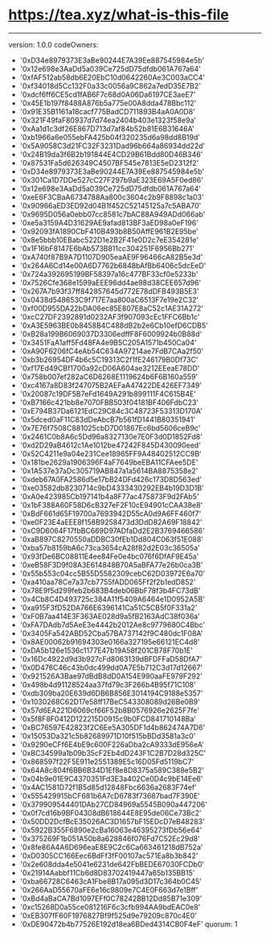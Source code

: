 # https://tea.xyz/what-is-this-file
---
version: 1.0.0
codeOwners:
  - '0xD34e8979373E3aBe90244E7A39Ee887545984e5b'
  - '0x12e698e3AaDd5a039Ce725dD75dfdb061A767a64'
  - '0xfAF512ab58db6E20EbC10d0642260Ae3C003aCC4'
  - '0xf34018d5Cc132F0a33c0056a9C862a7edD35E7B2'
  - '0xdcf6ff6CE5cd1fAB6F7c68d0A06Da6197CE3aeE7'
  - '0x45E1b197f8488A876b5a775e00A8dda478Bbc112'
  - '0x91E35B1161a18cacf775BadCD711893B4aA0A0D8'
  - '0x321F49faF80937d7d74ea2404b403e1323f58e9a'
  - '0xAa1d1c3df26E867D713d7af84b52b81E6B31646A'
  - '0xb1966a6e055ebFA425b04f320235d6a98dd8B19d'
  - '0x5A9058C3d21FC32F3231Dad96b664a86934dd22d'
  - '0x24B19da3f6B2b191844E4CD29B61Bdd80D46B346'
  - '0x87531Fa5d626349C4507BF545e7813E5eD2312f2'
  - '0xD34e8979373E3aBe90244E7A39Ee887545984e5b'
  - '0x301Ca1D7DDe527cC27F297b9aE323E69A5F0ed86'
  - '0x12e698e3AaDd5a039Ce725dD75dfdb061A767a64'
  - '0xeE6F3CBaA6734788Aa800c3604c2b9F8898c1a03'
  - '0x90966aED3ED92d04B1f452C52145125a7c5ABA70'
  - '0x9695D056a0ebb07cc8581c7bAC88A949ADd066ab'
  - '0xe5a3159A4D31629AE9afad813BF3aED98a0eF196'
  - '0x92093fA1890CbF410B493b8B50AffE961B2E95be'
  - '0x8e5bbb10EBabc522D1e2B2F41e0D2c7eE354281e'
  - '0x1F16bF8147E6bAb573B811cc304251F6956Bb271'
  - '0xA740f87B9A7D1107D905eaAE9F96466cA82B5e3d'
  - '0x264A6Cd14e00A6D7762b6848bAfBb6406c5dcEeD'
  - '0x724a392695199BF58397a16c477BF33cf0e5233b'
  - '0x7526Cfe368e1599aEEE96dd4ae98d38CEE657d96'
  - '0x267A7b93f37ff842857645d772E78dDFB493B5E3'
  - '0x0438d548653C9f717E7aa800aC6513F7e19e2C32'
  - '0xf00D955DA22bDA06ec85E807E8aC52c1AE31A272'
  - '0xcC27DF2392891d0232AF3f907093cEc1FFC6Bb1c'
  - '0xA3E5963BE0b8458B4C488dB2b2e6Cb10efD6CDB5'
  - '0xB28a199B6069037D3306edffF8F6009924b0B88d'
  - '0x3451FaA1aff5Fd48FA4e9B5C205A1571b450Ca04'
  - '0xA90F6206fC4eAb54C634A97214ae7FdB7CAa2f50'
  - '0xb3b26954DF4b6c5C19313C2f1fE246179B0Df73C'
  - '0xf17Ed49CBf1700a92cD06A604ae3212EEeaE78DD'
  - '0x758b007ef282aC6D6268E1119624b6F6B160a559'
  - '0xc4167a8D83f247075B2AEFaA47422DE426EF7349'
  - '0x20087c19DF5B7eFd1649A291b899111F4C615B4E'
  - '0xB7166c421bb8e7070FBB503f04181BF406FdbC23'
  - '0xE794B37Da6121EdC29C84c3C48723F53313D170A'
  - '0x5dced0aF11C83dDeAbcB7b561fD1441B80351941'
  - '0x7E76f7508C881025cbD7D01867Ec6bd5606ceB9c'
  - '0x2461C0b8A6c5Dd96a8327130e7E0F3d0D1852Fd8'
  - '0xd2D29aB4612c1Ae1012be47242F845D430090eed'
  - '0x52C4211e9a04e231Cee18965FF9A48402512CC9B'
  - '0x181be2629a1906396F4aF7649beEBA11CFAee5DE'
  - '0x1A537e37aDc305719AB847a1a5614BA8875358e2'
  - '0xdeb67A0FA2586d5e17bB24DFd426c173D8D563ed'
  - '0xe03582db8230714c9bD4333430292EB4b19D3D1B'
  - '0xA0e423985Cb197141b4a8F77ac475873F9d2FAb5'
  - '0x1bF388A60F58D6cB327eF2F10cE94901cCAA38e8'
  - '0xBdF661d65F19700a7693942D55cA0d9A6FF460f7'
  - '0xe0F23E4aEEE8f158B9258473d3DdD82A69F18842'
  - '0xC9D6064F17fbBC669D97ADfaDd2E2B3769466586'
  - '0xaB897C8270550aDDBC30fEb1Dd804C063f51E088'
  - '0xba57b8159bA6c73ca3654cA28f82d2E03c36505a'
  - '0x93fDe6BC08811E4ee84Fe0e4bc076f6DfAF9E45a'
  - '0xeB58F3D9f08A3E614848B70A5aBFA77e26b0ca3B'
  - '0x55b553c04cc5B55D5582309cebC62D03972E6a70'
  - '0xa410aa78Ce7a37cb7755fADD065Ff2f2b1edD852'
  - '0x78E9f5d299feb2b683B4deb06BbF78f3b4FC73dB'
  - '0x4Cb8C4D493725c384A11f5409A6464e1D0952A5B'
  - '0xa915F3fD52DA766E6396141Ca51C5CB5f0F331a2'
  - '0xF0B7aa414E3F363AE028d9a5fB2163AdC38f036a'
  - '0xFA7DAdb7d5AeE3e4442b2012Ae8c9779680C4Bbc'
  - '0x3405Fa542ABD52Cba57BA737142f9C480dc1F08A'
  - '0x8AE00062b91694303e0166a327195e66121EC4d8'
  - '0xDA5b126e1536c1177E47b19A58f201CB78F70b1E'
  - '0x16Dc4922d9d3b927cFd8063139dBFDFFaD58DfA7'
  - '0x0D476C46c43b0dc499dd0A7E5b712C3d17d12667'
  - '0x921526A3Bae97dBdB8dD0A154E990aaFE979F292'
  - '0x498b4d91128524aa37fd79c3F266b4B95f71C108'
  - '0xdb309ba20E639d6DB6B856E3014194C9188e5357'
  - '0x1030268C62D17e58ff17BeC543308089d26Be0B9'
  - '0x57d6EA221D6069cf66F52b8B0576926e2625F7fe'
  - '0x5f8F8F0412D122215D0915c9b0FCD841710148Ba'
  - '0xBC76597E42823f2C6Ee5A305DF1d4b862474A7D6'
  - '0x15053Da321c5b82689971D10f515bBDd3581a3c0'
  - '0x9290eCFf6E4bE9c600F226aDba2cA9333dE956eA'
  - '0xBC34599a1b09b35cF2Eb4dD243F1C2B7D28d325C'
  - '0x868597f22F5E911e2551389E5c16D05Fd5119bC7'
  - '0x64A8c804f6BB6B34D1Ef8e8D8375a589C388e5B2'
  - '0x04b9e01E9C4370351Fd3E3a402Ce0D4c9bE14Ee6'
  - '0x4AC1581D72f1B5d85d12848Fbc6636a2683F74ef'
  - '0x555429915bCF681b6A7cD6783f73687bad7F390E'
  - '0x379909544401DAb27CD84969a5545B090a447206'
  - '0x0f7cd16b9BF04308dB618644E8E95de06Ce73Bc2'
  - '0x50DD2DcfBcE35026AC3D1657bF15EDcD7eB48283'
  - '0x5922B355F6890e2cBa16063e46395273fDb56e64'
  - '0x375269F1b051A50b8a628846f076Fd7C52Ec29d8'
  - '0x8fe86A4A6D696eaE8E9C2c6Ca663461218dB752a'
  - '0xD0305CC166Eec6BdFf3fF00107ac571Ea8b3b842'
  - '0x2e608dda4e5041e6231de642FbBEDE67030FCDb0'
  - '0x21914Aabbf11Cb6d8D83702419447a65b135BB15'
  - '0xba66728C6463cA1Fbe8B17a095d3D17c364b0C45'
  - '0x266AaD55670aFE6e16c9809e7C4E0F663d7e1Bff'
  - '0xBd4aBaCA7Bd1097EFf0C78242BB12Dd85B71e309'
  - '0xc15268D0a55ce081216F6c3cfb994AA9bdEAC0e8'
  - '0xEB307fF60F1976827Bf9f525d9e79209c870c4E0'
  - '0xDE90472b4b77526E192d18ea6BDed4314CB0F4eF'
quorum: 1
